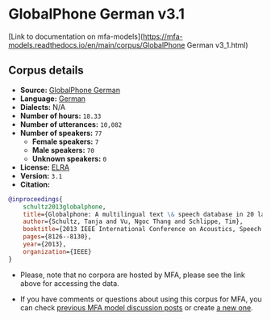 
# GlobalPhone German v3.1

[Link to documentation on mfa-models](https://mfa-models.readthedocs.io/en/main/corpus/GlobalPhone German v3_1.html)

## Corpus details

- **Source:** [GlobalPhone German](https://catalogue.elra.info/en-us/repository/browse/ELRA-S0198/)
- **Language:** [German](https://en.wikipedia.org/wiki/German_language)
- **Dialects:** N/A
- **Number of hours:** `18.33`
- **Number of utterances:** `10,082`
- **Number of speakers:** `77`
  - **Female speakers:** `7`
  - **Male speakers:** `70`
  - **Unknown speakers:** `0`
- **License:** [ELRA](https://www.elra.info/en/services-around-lrs/distribution/licensing/)
- **Version:** `3.1`
- **Citation:**
```bibtex
@inproceedings{
	schultz2013globalphone,
	title={Globalphone: A multilingual text \& speech database in 20 languages},
	author={Schultz, Tanja and Vu, Ngoc Thang and Schlippe, Tim},
	booktitle={2013 IEEE International Conference on Acoustics, Speech and Signal Processing},
	pages={8126--8130},
	year={2013},
	organization={IEEE}
}
```

- Please, note that no corpora are hosted by MFA, please see the link above for accessing the data.

- If you have comments or questions about using this corpus for MFA, you can check [previous MFA model discussion posts](https://github.com/MontrealCorpusTools/mfa-models/discussions?discussions_q=GlobalPhone+German+v3.1) or create [a new one](https://github.com/MontrealCorpusTools/mfa-models/discussions/new).
